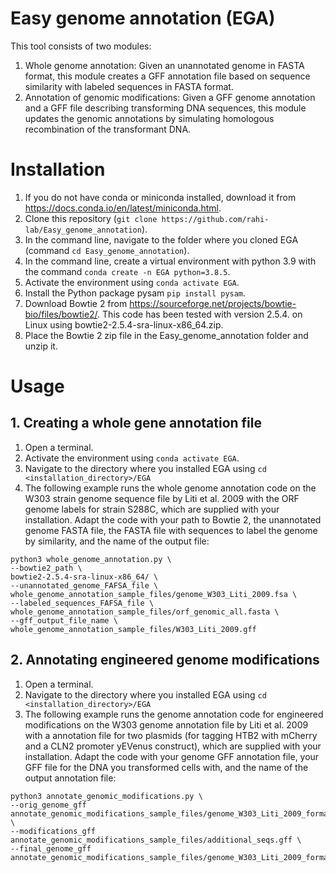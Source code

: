 # Easy genome annotation (EGA)
This tool consists of two modules:

1. Whole genome annotation: Given an unannotated genome in FASTA format, this module creates a GFF annotation file based on sequence similarity with labeled sequences in FASTA format.
2. Annotation of genomic modifications: Given a GFF genome annotation and a GFF file describing transforming DNA sequences, this module updates the genomic annotations by simulating homologous recombination of the transformant DNA.

# Installation

1. If you do not have conda or miniconda installed, download it from https://docs.conda.io/en/latest/miniconda.html.
2. Clone this repository (`git clone https://github.com/rahi-lab/Easy_genome_annotation`).
3. In the command line, navigate to the folder where you cloned EGA (command `cd Easy_genome_annotation`).
4. In the command line, create a virtual environment with python 3.9 with the command `conda create -n EGA python=3.8.5`.
5. Activate the environment using `conda activate EGA`. 
6. Install the Python package pysam `pip install pysam`.
7. Download Bowtie 2 from https://sourceforge.net/projects/bowtie-bio/files/bowtie2/. This code has been tested with version 2.5.4. on Linux using bowtie2-2.5.4-sra-linux-x86_64.zip.
8. Place the Bowtie 2 zip file in the Easy_genome_annotation folder and unzip it.


# Usage

## 1. Creating a whole gene annotation file 


1. Open a terminal.
2. Activate the environment using `conda activate EGA`.
3. Navigate to the directory where you installed EGA using `cd <installation_directory>/EGA`
4. The following example runs the whole genome annotation code on the W303 strain genome sequence file by Liti et al. 2009 with the ORF genome labels for strain S288C, which are supplied with your installation. Adapt the code with your path to Bowtie 2, the unannotated genome FASTA file, the FASTA file with sequences to label the genome by similarity, and the name of the output file:
```
python3 whole_genome_annotation.py \
--bowtie2_path \
bowtie2-2.5.4-sra-linux-x86_64/ \
--unannotated_genome_FAFSA_file \
whole_genome_annotation_sample_files/genome_W303_Liti_2009.fsa \
--labeled_sequences_FAFSA_file \
whole_genome_annotation_sample_files/orf_genomic_all.fasta \
--gff_output_file_name \
whole_genome_annotation_sample_files/W303_Liti_2009.gff
```


## 2. Annotating engineered genome modifications


1. Open a terminal.
2. Navigate to the directory where you installed EGA using `cd <installation_directory>/EGA`
3. The following example runs the genome annotation code for engineered modifications on the W303 genome annotation file by Liti et al. 2009 with a annotation file for two plasmids (for tagging HTB2 with mCherry and a CLN2 promoter yEVenus construct), which are supplied with your installation. Adapt the code with your genome GFF annotation file, your GFF file for the DNA you transformed cells with, and the name of the output annotation file:
```
python3 annotate_genomic_modifications.py \
--orig_genome_gff annotate_genomic_modifications_sample_files/genome_W303_Liti_2009_formatted.gff \
--modifications_gff annotate_genomic_modifications_sample_files/additional_seqs.gff \
--final_genome_gff annotate_genomic_modifications_sample_files/genome_W303_Liti_2009_formatted_updated.gff
```

